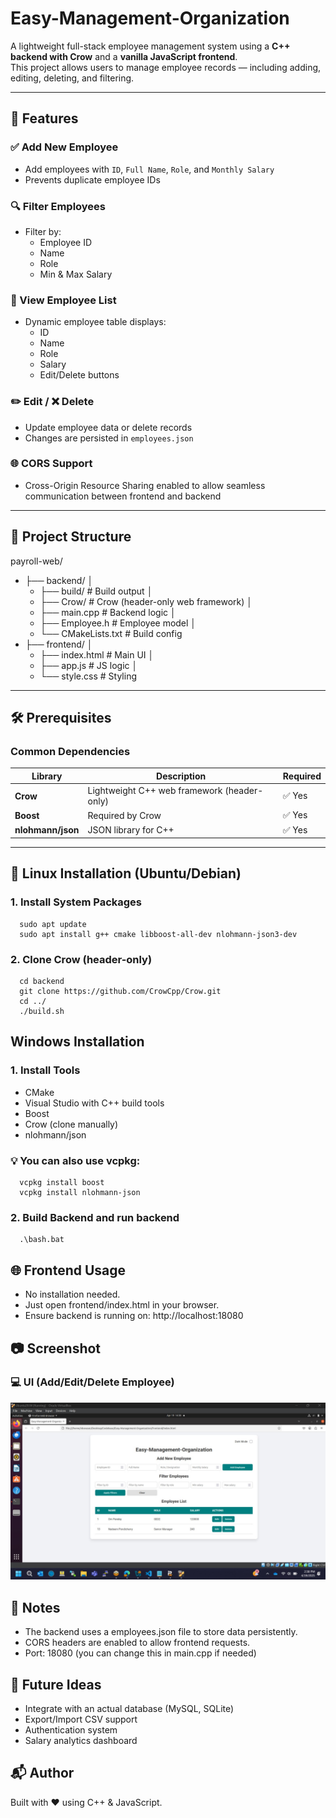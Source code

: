 # Easy-Management-Organization

A lightweight full-stack employee management system using a **C++ backend with Crow** and a **vanilla JavaScript frontend**.  
This project allows users to manage employee records — including adding, editing, deleting, and filtering.

---

## 📌 Features

### ✅ Add New Employee
- Add employees with `ID`, `Full Name`, `Role`, and `Monthly Salary`
- Prevents duplicate employee IDs

### 🔍 Filter Employees
- Filter by:
  - Employee ID
  - Name
  - Role
  - Min & Max Salary

### 📄 View Employee List
- Dynamic employee table displays:
  - ID
  - Name
  - Role
  - Salary
  - Edit/Delete buttons

### ✏️ Edit / ❌ Delete
- Update employee data or delete records
- Changes are persisted in `employees.json`

### 🌐 CORS Support
- Cross-Origin Resource Sharing enabled to allow seamless communication between frontend and backend

---

## 🧱 Project Structure
payroll-web/ 
- ├── backend/ │ 
  -  ├── build/ # Build output │ 
  -  ├── Crow/ # Crow (header-only web framework) │ 
  -  ├── main.cpp # Backend logic │ 
  -  ├── Employee.h # Employee model │ 
  -  └── CMakeLists.txt # Build config 
- ├── frontend/ │ 
   -  ├── index.html # Main UI │ 
   -  ├── app.js # JS logic │ 
   -  └── style.css # Styling


---

## 🛠️ Prerequisites

### Common Dependencies

| Library          | Description                                  | Required |
|------------------|----------------------------------------------|----------|
| **Crow**         | Lightweight C++ web framework (header-only)  | ✅ Yes   |
| **Boost**        | Required by Crow                             | ✅ Yes   |
| **nlohmann/json**| JSON library for C++                         | ✅ Yes   |

---

## 🐧 Linux Installation (Ubuntu/Debian)

### 1. Install System Packages

      sudo apt update
      sudo apt install g++ cmake libboost-all-dev nlohmann-json3-dev

### 2. Clone Crow (header-only)
      
      cd backend
      git clone https://github.com/CrowCpp/Crow.git
      cd ../
      ./build.sh

## Windows Installation
### 1. Install Tools
- CMake
- Visual Studio with C++ build tools
- Boost
- Crow (clone manually)
- nlohmann/json

### 💡 You can also use vcpkg:

      vcpkg install boost
      vcpkg install nlohmann-json

### 2. Build Backend and run backend

      .\bash.bat

## 🌐 Frontend Usage
- No installation needed.
- Just open frontend/index.html in your browser.
- Ensure backend is running on: http://localhost:18080

## 📷 Screenshot

### 💻 UI (Add/Edit/Delete Employee)

![Demo Screenshot](https://github.com/pandeyom331/Easy-Management-Organization/blob/main/Demo.jpeg?raw=true)


## 🧾 Notes
- The backend uses a employees.json file to store data persistently.
- CORS headers are enabled to allow frontend requests.
- Port: 18080 (you can change this in main.cpp if needed)

## 🔮 Future Ideas
- Integrate with an actual database (MySQL, SQLite)
- Export/Import CSV support
- Authentication system
- Salary analytics dashboard

## 📬 Author
Built with ❤️ using C++ & JavaScript.
